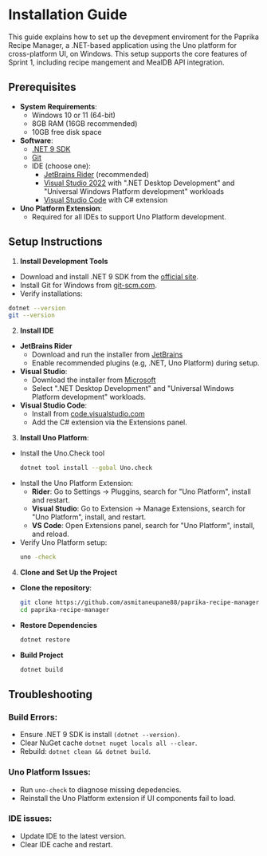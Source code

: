 # Installation Guide

This guide explains how to set up the devepment enviroment for the Paprika Recipe Manager, a .NET-based application using the Uno platform for cross-platform UI, on Windows. This setup supports the core features of Sprint 1, including recipe mangement and MealDB API integration.

## Prerequisites
- **System Requirements**:
    - Windows 10 or 11 (64-bit)
    - 8GB RAM (16GB recommended)
    - 10GB free disk space
- **Software**:
    - [.NET 9 SDK](https://dotnet.microsoft.com/download/dotnet/9.0)
    - [Git](https://git-scm.com/downloads)
    - IDE (choose one):
        - [JetBrains Rider](https://www.jetbrains.com/rider/) (recommended)
        - [Visual Studio 2022](https://visualstudio.microsoft.com/) with ".NET Desktop Development" and "Universal Windows Platform development" workloads
        - [Visual Studio Code](https://code.visualstudio.com/) with C# extension
- **Uno Platform Extension**:
    - Required for all IDEs to support Uno Platform development.
## Setup Instructions
1. **Install Development Tools**
- Download and install .NET 9 SDK from the [official site](https://dotnet.microsoft.com/download/dotnet/9.0).
- Install Git for Windows from [git-scm.com](https://git-scm.com/downloads).
- Verify installations:
```bash
dotnet --version
git --version
  ```
2. **Install IDE**
- **JetBrains Rider**
  - Download and run the installer from [JetBrains](https://www.jetbrains.com/rider/)
  - Enable recommended plugins (e.g, .NET, Uno Platform) during setup.
- **Visual Studio**:
  - Download the installer from [Microsoft](https://visualstudio.microsoft.com/)
  - Select ".NET Desktop Development" and "Universal Windows Platform development" workloads.
- **Visual Studio Code**:
  - Install from [code.visualstudio.com](https://code.visualstudio.com/)
  - Add the C# extension via the Extensions panel.
3. **Install Uno Platform**:
- Install the Uno.Check tool
    ```bash
  dotnet tool install --gobal Uno.check
    ```
- Install the Uno Platform Extension:
  - **Rider**: Go to Settings -> Pluggins, search for "Uno Platform", install and restart.
  - **Visual Studio**: Go to Extension -> Manage Extensions, search for "Uno Platform", install, and restart.
  - **VS Code**: Open Extensions panel, search for "Uno Platform", install, and reload.
- Verify Uno Platform setup:
    ```bash
    uno -check
    ```
4. **Clone and Set Up the Project**
- **Clone the repository**:

   ```bash
   git clone https://github.com/asmitaneupane88/paprika-recipe-manager.git
   cd paprika-recipe-manager
   ```
- **Restore Dependencies**

   ```bash
   dotnet restore
   ```
- **Build Project**

   ```bash
   dotnet build
   ```

## Troubleshooting
### Build Errors:
- Ensure .NET 9 SDK is install `(dotnet --version)`.
- Clear NuGet cache `dotnet nuget locals all --clear`.
- Rebuild: `dotnet clean && dotnet build`.
### Uno Platform Issues:
- Run `uno-check` to diagnose missing depedencies.
- Reinstall the Uno Platform extension if UI components fail to load.
### IDE issues:
- Update IDE to the latest version.
- Clear IDE cache and restart.
